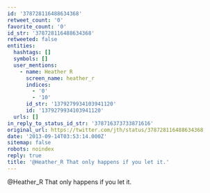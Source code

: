 ```yaml
---
id: '378728116488634368'
retweet_count: '0'
favorite_count: '0'
id_str: '378728116488634368'
retweeted: false
entities:
  hashtags: []
  symbols: []
  user_mentions:
    - name: Heather R
      screen_name: heather_r
      indices:
        - '0'
        - '10'
      id_str: '1379279934103941120'
      id: '1379279934103941120'
  urls: []
in_reply_to_status_id_str: '378716373733871616'
original_url: https://twitter.com/jth/status/378728116488634368
date: '2013-09-14T03:53:14.000Z'
sitemap: false
robots: noindex
reply: true
title: '@Heather_R That only happens if you let it.'
---
```


@Heather_R That only happens if you let it.